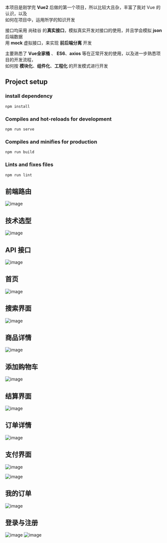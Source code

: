 本项目是刚学完 **Vue2** 后做的第一个项目，所以比较大且杂，丰富了我对 Vue 的认识，以及</br>如何在项目中，运用所学的知识开发  

接口均采用 尚硅谷 的**真实接口**，模拟真实开发对接口的使用，并且学会模拟 **json** 后端数据</br>用 **mock** 虚拟接口，来实现 **前后端分离** 开发  

主要熟悉了 **Vue全家桶** 、 **ES6**、**axios** 等在正常开发的使用，以及进一步熟悉项目的开发流程，</br>如何按 **模块化**、**组件化**、**工程化** 的开发模式进行开发

## Project setup
### install dependency
```
npm install
```

### Compiles and hot-reloads for development
```
npm run serve
```

### Compiles and minifies for production
```
npm run build
```

### Lints and fixes files
```
npm run lint
```







## 前端路由
![image](https://user-images.githubusercontent.com/114934055/208381191-3170e94f-8bc8-4002-b943-51f1454c87e5.jpg)

## 技术选型
![image](https://user-images.githubusercontent.com/114934055/208306189-c6e8e3e7-7eac-4fab-a78f-fe5fc28c4565.jpg)

## API 接口
![image](https://user-images.githubusercontent.com/114934055/208381445-cc667d95-db6f-42b3-9d24-54af0940b7b8.jpg)


## 首页
![image](https://user-images.githubusercontent.com/114934055/208381448-4523bf4b-bfa6-4c71-b349-d6669eb9fdde.jpg)


## 搜索界面
![image](https://user-images.githubusercontent.com/114934055/208381453-db1feb64-b3fd-4421-bf79-243e6b266ab1.jpg)
## 商品详情
![image](https://user-images.githubusercontent.com/114934055/208381457-35ab1a1b-c8c7-464f-ba3a-20726efb1453.jpg)
## 添加购物车
![image](https://user-images.githubusercontent.com/114934055/208381462-7f8f337a-088f-4308-8f03-61fb55d49372.jpg)
## 结算界面
![image](https://user-images.githubusercontent.com/114934055/208381468-4f7afffc-d459-4eb4-93ff-31603367074a.jpg)
## 订单详情
![image](https://user-images.githubusercontent.com/114934055/208381470-92c49ec1-0ea6-423e-8bb6-6ac07c542dbe.jpg)
## 支付界面
![image](https://user-images.githubusercontent.com/114934055/208381472-d2f566a4-b002-4d94-9986-8cfa72833945.jpg)

![image](https://user-images.githubusercontent.com/114934055/208381476-579a4226-04f2-4e2b-95bd-1a15cf98dc50.jpg)

## 我的订单
![image](https://user-images.githubusercontent.com/114934055/208381480-3d029917-8a81-4c7c-8765-f5cb5c6ae36c.jpg)

## 登录与注册
![image](https://user-images.githubusercontent.com/114934055/208381483-ae3ce228-5880-4687-b4f5-fc7c260b5e09.jpg)
![image](https://user-images.githubusercontent.com/114934055/208381489-220a8df7-6717-4196-91f7-b75cb20d50a5.jpg)

